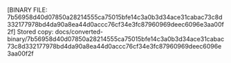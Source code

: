 [BINARY FILE: 7b56958d40d07850a28214555ca75015bfe14c3a0b3d34ace31cabac73c8d332177978bd4da90a8ea44d0accc76cf34e3fc87960969deec6096e3aa00f2f]
Stored copy: docs/converted-binary/7b56958d40d07850a28214555ca75015bfe14c3a0b3d34ace31cabac73c8d332177978bd4da90a8ea44d0accc76cf34e3fc87960969deec6096e3aa00f2f
